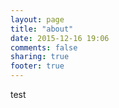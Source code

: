 ```yaml
---
layout: page
title: "about"
date: 2015-12-16 19:06
comments: false
sharing: true
footer: true
---
```


test